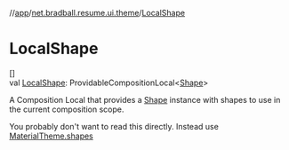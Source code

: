 //[app](../../index.md)/[net.bradball.resume.ui.theme](index.md)/[LocalShape](-local-shape.md)

# LocalShape

[]\
val [LocalShape](-local-shape.md): ProvidableCompositionLocal&lt;[Shape](-shape/index.md)&gt;

A Composition Local that provides a [Shape](-shape/index.md) instance with shapes to use in the current composition scope.

You probably don't want to read this directly. Instead use [MaterialTheme.shapes](shapes.md)
